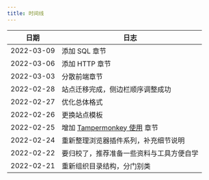 ```yaml
---
title: 时间线
---
```


| 日期       | 日志                                                          |
| ---------- | ------------------------------------------------------------- |
| 2022-03-09 | 添加 SQL 章节                                                |
| 2022-03-06 | 添加 HTTP 章节                                                |
| 2022-03-03 | 分散前端章节                                                  |
| 2022-02-28 | 站点迁移完成，侧边栏顺序调整成功                              |
| 2022-02-27 | 优化总体格式                                                  |
| 2022-02-26 | 更换站点模板                                                  |
| 2022-02-25 | 增加 [Tampermonkey 使用](./%E5%B8%B8%E7%94%A8%20App/浏览器/插件/Tampermonkey使用) 章节 |
| 2022-02-24 | 重新整理浏览器插件系列，补充细节说明                          |
| 2022-02-22 | 要归校了，推荐准备一些资料与工具方便自学                      |
| 2022-02-21 | 重新组织目录结构，分门别类                                    |
